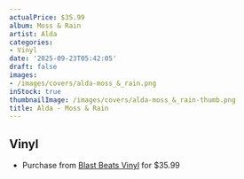 ```yaml
---
actualPrice: $35.99
album: Moss & Rain
artist: Alda
categories:
- Vinyl
date: '2025-09-23T05:42:05'
draft: false
images:
- /images/covers/alda-moss_&_rain.png
inStock: true
thumbnailImage: /images/covers/alda-moss_&_rain-thumb.png
title: Alda - Moss & Rain
---
```


## Vinyl
* Purchase from [Blast Beats Vinyl](https://blastbeatsvinyl.com/products/alda-a-distant-fire-moss-rain-vinyl-lp) for $35.99
